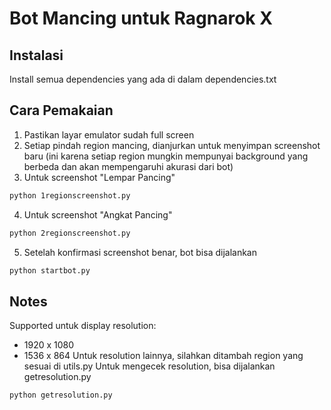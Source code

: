 # Bot Mancing untuk Ragnarok X

## Instalasi
Install semua dependencies yang ada di dalam dependencies.txt

## Cara Pemakaian
1. Pastikan layar emulator sudah full screen
2. Setiap pindah region mancing, dianjurkan untuk menyimpan screenshot baru (ini karena setiap region mungkin mempunyai background yang berbeda dan akan mempengaruhi akurasi dari bot)
3. Untuk screenshot "Lempar Pancing"
```bash
python 1regionscreenshot.py
```
4. Untuk screenshot "Angkat Pancing"
```bash
python 2regionscreenshot.py
```
5. Setelah konfirmasi screenshot benar, bot bisa dijalankan
```bash
python startbot.py
```

## Notes
Supported untuk display resolution:
- 1920 x 1080
- 1536 x 864
Untuk resolution lainnya, silahkan ditambah region yang sesuai di utils.py
Untuk mengecek resolution, bisa dijalankan getresolution.py
```bash
python getresolution.py
```